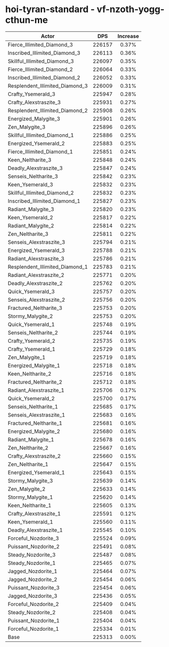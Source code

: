 # hoi-tyran-standard - vf-nzoth-yogg-cthun-me
| Actor | DPS | Increase |
|---|:---:|:---:|
|Fierce_Illimited_Diamond_3|226157|0.37%|
|Inscribed_Illimited_Diamond_3|226113|0.36%|
|Skillful_Illimited_Diamond_3|226097|0.35%|
|Fierce_Illimited_Diamond_2|226064|0.33%|
|Inscribed_Illimited_Diamond_2|226052|0.33%|
|Resplendent_Illimited_Diamond_3|226009|0.31%|
|Crafty_Ysemerald_3|225947|0.28%|
|Crafty_Alexstraszite_3|225931|0.27%|
|Resplendent_Illimited_Diamond_2|225908|0.26%|
|Energized_Malygite_3|225901|0.26%|
|Zen_Malygite_3|225896|0.26%|
|Skillful_Illimited_Diamond_1|225886|0.25%|
|Energized_Ysemerald_2|225883|0.25%|
|Fierce_Illimited_Diamond_1|225851|0.24%|
|Keen_Neltharite_3|225848|0.24%|
|Deadly_Alexstraszite_3|225847|0.24%|
|Senseis_Neltharite_3|225842|0.23%|
|Keen_Ysemerald_3|225832|0.23%|
|Skillful_Illimited_Diamond_2|225832|0.23%|
|Inscribed_Illimited_Diamond_1|225827|0.23%|
|Radiant_Malygite_3|225820|0.23%|
|Keen_Ysemerald_2|225817|0.22%|
|Radiant_Malygite_2|225814|0.22%|
|Zen_Neltharite_3|225811|0.22%|
|Senseis_Alexstraszite_3|225794|0.21%|
|Energized_Ysemerald_3|225788|0.21%|
|Radiant_Alexstraszite_3|225786|0.21%|
|Resplendent_Illimited_Diamond_1|225783|0.21%|
|Radiant_Alexstraszite_2|225771|0.20%|
|Deadly_Alexstraszite_2|225762|0.20%|
|Quick_Ysemerald_3|225757|0.20%|
|Senseis_Alexstraszite_2|225756|0.20%|
|Fractured_Neltharite_3|225753|0.20%|
|Stormy_Malygite_2|225753|0.20%|
|Quick_Ysemerald_1|225748|0.19%|
|Senseis_Neltharite_2|225744|0.19%|
|Crafty_Ysemerald_2|225735|0.19%|
|Crafty_Ysemerald_1|225729|0.18%|
|Zen_Malygite_1|225719|0.18%|
|Energized_Malygite_1|225718|0.18%|
|Keen_Neltharite_2|225716|0.18%|
|Fractured_Neltharite_2|225712|0.18%|
|Radiant_Alexstraszite_1|225706|0.17%|
|Quick_Ysemerald_2|225700|0.17%|
|Senseis_Neltharite_1|225685|0.17%|
|Senseis_Alexstraszite_1|225683|0.16%|
|Fractured_Neltharite_1|225681|0.16%|
|Energized_Malygite_2|225680|0.16%|
|Radiant_Malygite_1|225678|0.16%|
|Zen_Neltharite_2|225667|0.16%|
|Crafty_Alexstraszite_2|225660|0.15%|
|Zen_Neltharite_1|225647|0.15%|
|Energized_Ysemerald_1|225643|0.15%|
|Stormy_Malygite_3|225639|0.14%|
|Zen_Malygite_2|225633|0.14%|
|Stormy_Malygite_1|225620|0.14%|
|Keen_Neltharite_1|225605|0.13%|
|Crafty_Alexstraszite_1|225591|0.12%|
|Keen_Ysemerald_1|225560|0.11%|
|Deadly_Alexstraszite_1|225545|0.10%|
|Forceful_Nozdorite_3|225524|0.09%|
|Puissant_Nozdorite_2|225491|0.08%|
|Steady_Nozdorite_3|225487|0.08%|
|Steady_Nozdorite_1|225465|0.07%|
|Jagged_Nozdorite_1|225464|0.07%|
|Jagged_Nozdorite_2|225454|0.06%|
|Puissant_Nozdorite_3|225454|0.06%|
|Jagged_Nozdorite_3|225436|0.05%|
|Forceful_Nozdorite_2|225409|0.04%|
|Steady_Nozdorite_2|225408|0.04%|
|Puissant_Nozdorite_1|225404|0.04%|
|Forceful_Nozdorite_1|225334|0.01%|
|Base|225313|0.00%|
